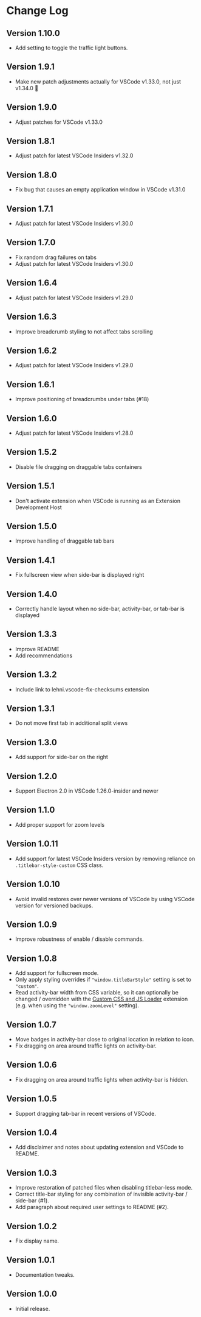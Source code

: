 # Change Log

## Version 1.10.0

- Add setting to toggle the traffic light buttons.

## Version 1.9.1

- Make new patch adjustments actually for VSCode v1.33.0, not just v1.34.0 🤦‍

## Version 1.9.0

- Adjust patches for VSCode v1.33.0

## Version 1.8.1

- Adjust patch for latest VSCode Insiders v1.32.0

## Version 1.8.0

- Fix bug that causes an empty application window in VSCode v1.31.0

## Version 1.7.1

- Adjust patch for latest VSCode Insiders v1.30.0

## Version 1.7.0

- Fix random drag failures on tabs
- Adjust patch for latest VSCode Insiders v1.30.0

## Version 1.6.4

- Adjust patch for latest VSCode Insiders v1.29.0

## Version 1.6.3

- Improve breadcrumb styling to not affect tabs scrolling

## Version 1.6.2

- Adjust patch for latest VSCode Insiders v1.29.0

## Version 1.6.1

- Improve positioning of breadcrumbs under tabs (#18)

## Version 1.6.0

- Adjust patch for latest VSCode Insiders v1.28.0

## Version 1.5.2

- Disable file dragging on draggable tabs containers

## Version 1.5.1

- Don't activate extension when VSCode is running as an Extension Development
  Host

## Version 1.5.0

- Improve handling of draggable tab bars

## Version 1.4.1

- Fix fullscreen view when side-bar is displayed right

## Version 1.4.0

- Correctly handle layout when no side-bar, activity-bar, or tab-bar is
  displayed

## Version 1.3.3

- Improve README
- Add recommendations

## Version 1.3.2

- Include link to lehni.vscode-fix-checksums extension

## Version 1.3.1

- Do not move first tab in additional split views

## Version 1.3.0

- Add support for side-bar on the right

## Version 1.2.0

- Support Electron 2.0 in VSCode 1.26.0-insider and newer

## Version 1.1.0

- Add proper support for zoom levels

## Version 1.0.11

- Add support for latest VSCode Insiders version by removing reliance on
  `.titlebar-style-custom` CSS class.

## Version 1.0.10

- Avoid invalid restores over newer versions of VSCode by using VSCode version
  for versioned backups.

## Version 1.0.9

- Improve robustness of enable / disable commands.

## Version 1.0.8

- Add support for fullscreen mode.
- Only apply styling overrides if `"window.titleBarStyle"` setting is set to
  `"custom"`.
- Read activity-bar width from CSS variable, so it can optionally be changed / overridden
  with the [Custom CSS and JS Loader](https://marketplace.visualstudio.com/items?itemName=be5invis.vscode-custom-css)
  extension (e.g. when using the `"window.zoomLevel"` setting).

## Version 1.0.7

- Move badges in activity-bar close to original location in relation to icon.
- Fix dragging on area around traffic lights on activity-bar.

## Version 1.0.6

- Fix dragging on area around traffic lights when activity-bar is hidden.

## Version 1.0.5

- Support dragging tab-bar in recent versions of VSCode.

## Version 1.0.4

- Add disclaimer and notes about updating extension and VSCode to README.

## Version 1.0.3

- Improve restoration of patched files when disabling titlebar-less mode.
- Correct title-bar styling for any combination of invisible activity-bar /
  side-bar (#1).
- Add paragraph about required user settings to README (#2).

## Version 1.0.2

- Fix display name.

## Version 1.0.1

- Documentation tweaks.

## Version 1.0.0

- Initial release.
